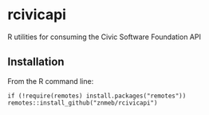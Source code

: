 # rcivicapi
R utilities for consuming the Civic Software Foundation API

## Installation
From the R command line:

```
if (!require(remotes) install.packages("remotes"))
remotes::install_github("znmeb/rcivicapi")
```
